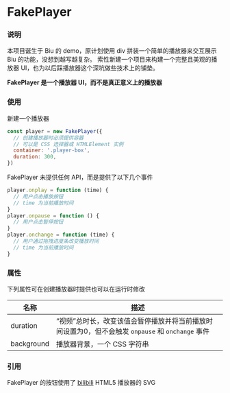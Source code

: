 # FakePlayer

### 说明
本项目诞生于 Biu 的 demo，原计划使用 div 拼装一个简单的播放器来交互展示 Biu 的功能，没想到越写越复杂。
索性新建一个项目来构建一个完整且美观的播放器 UI，也为以后踩播放器这个深坑做些技术上的铺垫。

**FakePlayer 是一个播放器 UI，而不是真正意义上的播放器**

### 使用

新建一个播放器
```js
const player = new FakePlayer({
  // 创建播放器时必须提供容器
  // 可以是 CSS 选择器或 HTMLElement 实例
  container: '.player-box',
  duration: 300,
})
```

FakePlayer 未提供任何 API，而是提供了以下几个事件
```js
player.onplay = function (time) {
  // 用户点击播放按钮
  // time 为当前播放时间
}
player.onpause = function () {
  // 用户点击暂停按钮
}
player.onchange = function (time) {
  // 用户通过拖拽进度条改变播放时间
  // time 为当前播放时间
}
```

### 属性
下列属性可在创建播放器时提供也可以在运行时修改

名称|描述
-|-
duration|“视频”总时长，改变该值会暂停播放并将当前播放时间设置为0，但不会触发 `onpause` 和 `onchange` 事件
background|播放器背景，一个 CSS 字符串

### 引用
FakePlayer 的按钮使用了 [bilibili](https://www.bilibili.com) HTML5 播放器的 SVG
